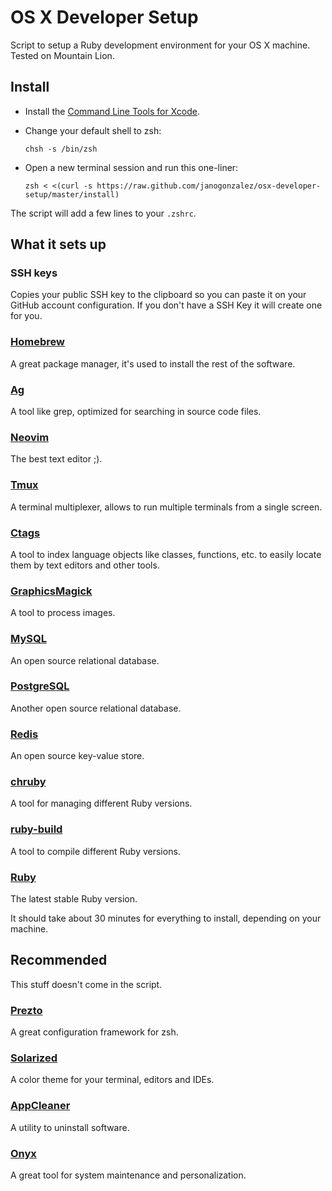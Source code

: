# OS X Developer Setup
Script to setup a Ruby development environment for your OS X machine.
Tested on Mountain Lion. 

## Install
* Install the [Command Line Tools for Xcode](
  https://developer.apple.com/xcode/downloads/).
* Change your default shell to zsh:

  ```
  chsh -s /bin/zsh
  ```
* Open a new terminal session and run this one-liner:

  ```
  zsh < <(curl -s https://raw.github.com/janogonzalez/osx-developer-setup/master/install)
  ```

The script will add a few lines to your `.zshrc`.

## What it sets up
### SSH keys
Copies your public SSH key to the clipboard so you can paste it on your GitHub
account configuration. If you don't have a SSH Key it will create one for you.

### [Homebrew](http://mxcl.github.com/homebrew/)
A great package manager, it's used to install the rest of the software.

### [Ag](https://geoff.greer.fm/ag/)
A tool like grep, optimized for searching in source code files.

### [Neovim](https://neovim.io/)
The best text editor ;).

### [Tmux](http://tmux.sourceforge.net/)
A terminal multiplexer, allows to run multiple terminals from a single screen.

### [Ctags](http://ctags.sourceforge.net/)
A tool to index language objects like classes, functions, etc. to easily
locate them by text editors and other tools.

### [GraphicsMagick](http://www.graphicsmagick.org/)
A tool to process images.

### [MySQL](http://www.mysql.com/)
An open source relational database.

### [PostgreSQL](http://www.postgresql.org/)
Another open source relational database.

### [Redis](http://redis.io/)
An open source key-value store.

### [chruby](https://github.com/postmodern/chruby)
A tool for managing different Ruby versions.

### [ruby-build](https://github.com/sstephenson/ruby-build)
A tool to compile different Ruby versions.

### [Ruby](http://www.ruby-lang.org/)
The latest stable Ruby version.

It should take about 30 minutes for everything to install, depending on your
machine.

## Recommended
This stuff doesn't come in the script.

### [Prezto](https://github.com/sorin-ionescu/prezto)
A great configuration framework for zsh.

### [Solarized](http://ethanschoonover.com/solarized)
A color theme for your terminal, editors and IDEs.

### [AppCleaner](http://www.freemacsoft.net/appcleaner/)
A utility to uninstall software.

### [Onyx](http://www.titanium.free.fr/download.php)
A great tool for system maintenance and personalization.
